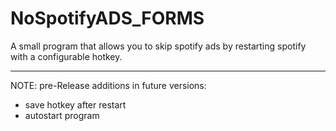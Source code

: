 # NoSpotifyADS_FORMS
A small program that allows you to skip spotify ads by restarting spotify with a configurable hotkey.


----
NOTE: pre-Release
additions in future versions:
- save hotkey after restart
- autostart program
